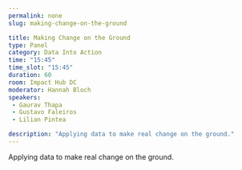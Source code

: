 ```yaml
---
permalink: none
slug: making-change-on-the-ground

title: Making Change on the Ground
type: Panel
category: Data Into Action
time: "15:45"
time_slot: "15:45"
duration: 60
room: Impact Hub DC
moderator: Hannah Bloch
speakers:
 - Gaurav Thapa
 - Gustavo Faleiros
 - Lilian Pintea

description: "Applying data to make real change on the ground."
---
```

Applying data to make real change on the ground.